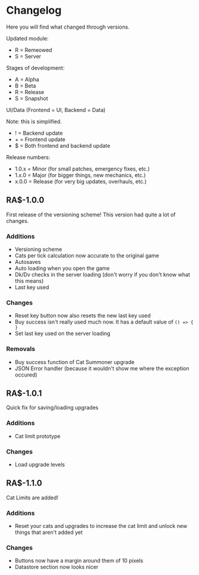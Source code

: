 # Changelog
Here you will find what changed through versions.

Updated module:

* R = Remeowed
* S = Server

Stages of development:

* A = Alpha
* B = Beta
* R = Release
* S = Snapshot

UI/Data (Frontend = UI, Backend = Data)

Note: this is simplified.

* ! = Backend update
* \+ = Frontend update
* \$ = Both frontend and backend update

Release numbers:

* 1.0.x = Minor (for small patches, emergency fixes, etc.)
* 1.x.0 = Major (for bigger things, new mechanics, etc.)
* x.0.0 = Release (for very big updates, overhauls, etc.)

## RA$-1.0.0
First release of the versioning scheme!
This version had quite a lot of changes.

### Additions
+ Versioning scheme
+ Cats per tick calculation now accurate to the original game
+ Autosaves
+ Auto loading when you open the game
+ Dk/Dv checks in the server loading (don't worry if you don't know what this means)
+ Last key used

### Changes
* Reset key button now also resets the new last key used
* Buy success isn't really used much now. It has a default value of ``() => { }``
* Set last key used on the server loading

### Removals
- Buy success function of Cat Summoner upgrade
- JSON Error handler (because it wouldn't show me where the exception occured)

## RA$-1.0.1
Quick fix for saving/loading upgrades

### Additions
- Cat limit prototype

### Changes
- Load upgrade levels

## RA$-1.1.0
Cat Limits are added!

### Additions
- Reset your cats and upgrades to increase the cat limit and unlock new things that aren't added yet

### Changes
- Buttons now have a margin around them of 10 pixels
- Datastore section now looks nicer
